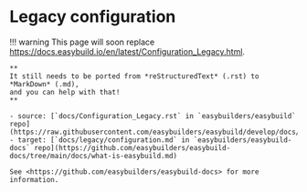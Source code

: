 # Legacy configuration

!!! warning
    This page will soon replace <https://docs.easybuild.io/en/latest/Configuration_Legacy.html>.

    **
    It still needs to be ported from *reStructuredText* (.rst) to *MarkDown* (.md),  
    and you can help with that!
    **

    - source: [`docs/Configuration_Legacy.rst` in `easybuilders/easybuild` repo](https://raw.githubusercontent.com/easybuilders/easybuild/develop/docs/Configuration_Legacy.rst)
    - target: [`docs/legacy/configuration.md` in `easybuilders/easybuild-docs` repo](https://github.com/easybuilders/easybuild-docs/tree/main/docs/what-is-easybuild.md)

    See <https://github.com/easybuilders/easybuild-docs> for more information.
